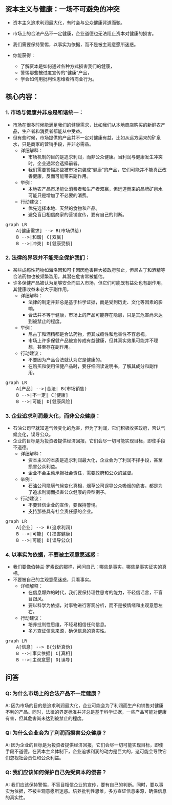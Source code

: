## 资本主义与健康：一场不可避免的冲突
- 资本主义追求利润最大化，有时会与公众健康背道而驰。
- 市场上的合法产品不一定健康，企业道德也无法阻止资本对健康的损害。
-  我们需要保持警惕，以事实为依据，而不是被主观意愿所迷惑。

- 你能获得：
    - 了解资本是如何通过各种方式损害我们的健康，
    - 警惕那些被过度宣传的“健康”产品，
    - 学会如何用批判性思维看待商业行为。

## 核心内容：
### 1. 市场与健康并非总是和谐统一：
- 市场在很多时候能满足我们的健康需求，比如我们从本地商店购买的新鲜农产品，生产者和消费者都能从中受益。
- 但有些时候，市场提供的产品并不一定对健康有益，比如从远方运来的矿泉水，只是商家的营销手段，并非必需品。
    - 详细解释：
        - 市场机制的目的是追求利润，而非公众健康。当利润与健康发生冲突时，企业通常会选择前者。
        - 我们需要警惕那些被市场包装成“健康”的产品，它们可能并不能真正改善健康，反而可能带来副作用。
    - 举例：
        -  本地农产品市场能让消费者和生产者双赢，但远道而来的品牌矿泉水可能只是增加了不必要的消费。
    - 行动建议：
        - 优先选择本地、天然的食物和产品。
        - 避免盲目相信商家的营销宣传，要有自己的判断。
<pre class="mermaid bg-white flex justify-center">
graph LR
    A[健康需求] --> B(市场供给)
    B -->|和谐| C[双赢]
    B -->|冲突| D[健康受损]
</pre>

### 2. 法律的界限并不能完全保护我们：
- 某些成瘾性药物如海洛因和可卡因因危害巨大被政府禁止，但尼古丁和酒精等合法药物也被频繁滥用，其潜在危害常被低估。
- 许多保健产品被认为足够安全而进入市场，但它们可能既有益处也有副作用，其健康收益未必大于副作用。
    - 详细解释：
        - 法律的制定并非总是基于科学证据，而是受到历史、文化等因素的影响。
        -  合法并不等于健康，市场上的产品可能存在隐患，只是其危害尚未达到被禁止的程度。
    - 举例：
       -  尼古丁和酒精都是合法药物，但其成瘾性和危害性不容忽视。
       -  市场上许多保健产品被宣传成有益健康，但其真实效果可能并不理想，甚至存在副作用。
   - 行动建议：
        - 不要因为产品合法就认为它是健康的。
        -  在购买和使用保健产品时，要仔细阅读说明书，了解其成分和副作用。
<pre class="mermaid bg-white flex justify-center">
graph LR
    A[产品] -->|合法| B(市场销售)
    B -->|不一定| C[健康]
    B -->|可能| D[健康风险]
</pre>

### 3. 企业追求利润最大化，而非公众健康：
-  石油公司早就知道气候变化的危害，但为了利润，它们积极收买政府，否认气候变化，误导公众。
-  企业的目标是为投资者提供经济回报，它们会尽一切可能实现目标，即使手段不道德。
    - 详细解释：
        - 资本主义的本质是追求利润最大化，企业会为了利润不择手段，甚至损害公众利益。
        -  企业不会主动承担社会责任，需要政府和公众的监督。
    - 举例：
        -  石油公司隐瞒气候变化真相，烟草公司误导公众吸烟的危害，都是为了追求利润而损害公众健康的典型例子。
    - 行动建议：
        - 不要轻信企业的宣传，要保持警惕。
        - 支持那些具有社会责任感的企业。
<pre class="mermaid bg-white flex justify-center">
graph LR
    A[企业] --> B(追求利润)
    B -->|可能| C[损害健康]
    B -->|可能| D[误导公众]
</pre>

### 4.  以事实为依据，不要被主观意愿迷惑：
- 我们要像伯特兰·罗素说的那样，问问自己：哪些是事实，哪些是事实证实的真相。
- 不要被自己的主观意愿迷惑，只看事实。
    - 详细解释：
       -  在信息爆炸的时代，我们要保持理性思考的能力，不轻信谣言，不盲目跟风。
       -  要以科学为依据，对事物进行客观分析，而不是被情绪和主观意愿左右。
   - 行动建议：
        -  培养批判性思维，不轻易相信任何信息。
        -  多方查证信息来源，确保信息的真实性。
<pre class="mermaid bg-white flex justify-center">
graph LR
    A[信息] --> B{分析真伪}
    B -->|事实依据| C[真相]
    B -->|主观意愿| D[误导]
</pre>

## 问答

### Q: 为什么市场上的合法产品不一定健康？
A: 因为市场的目的是追求利润最大化，企业可能会为了利润而生产和销售对健康不利的产品。同时，法律的界定标准并非总是基于科学证据，一些产品可能对健康有害，但其危害尚未达到被禁止的程度。

### Q: 为什么企业会为了利润而损害公众健康？
A: 因为企业的目标是为投资者提供经济回报，它们会尽一切可能实现目标，即使手段不道德。在资本主义体制下，企业追求利润的动力是巨大的，这可能会导致它们忽视社会责任和公众利益。

### Q: 我们应该如何保护自己免受资本的侵害？
A: 我们应该保持警惕，不盲目相信企业的宣传，要有自己的判断。同时，要以事实为依据，不被主观意愿所迷惑。培养批判性思维，多方查证信息来源，确保信息的真实性。
